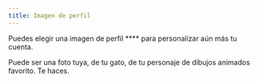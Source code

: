 ```yaml
---
title: Imagen de perfil
---
```


Puedes elegir una imagen de perfil **** para personalizar aún más tu cuenta.

Puede ser una foto tuya, de tu gato, de tu personaje de dibujos animados favorito. Te haces.
